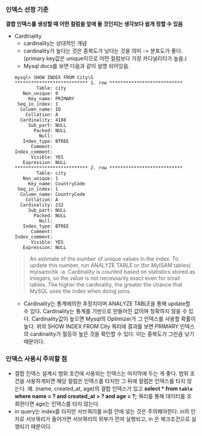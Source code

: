 ### 인덱스 선정 기준
**결합 인덱스를 생성할 때 어떤 컬럼을 앞에 둘 것인지는 생각보다 쉽게 정할 수 있음**
- Cardinality
  - cardinality는 상대적인 개념
  - cardinality가 높다는 것은 중복도가 낮다는 것을 의미 -> 분포도가 좋다.(primary key값은 unique이므로 어떤 컬럼보다 가장 카디널리티가 높음.)
  - Mysql docs를 보면 다음과 같이 설명 되어있음.
  ```
  mysql> SHOW INDEX FROM City\G
  *************************** 1. row ***************************
          Table: city
     Non_unique: 0
       Key_name: PRIMARY
   Seq_in_index: 1
    Column_name: ID
      Collation: A
    Cardinality: 4188
       Sub_part: NULL
         Packed: NULL
           Null:
     Index_type: BTREE
        Comment:
  Index_comment:
        Visible: YES
     Expression: NULL
  *************************** 2. row ***************************
          Table: city
     Non_unique: 1
       Key_name: CountryCode
   Seq_in_index: 1
    Column_name: CountryCode
      Collation: A
    Cardinality: 232
       Sub_part: NULL
         Packed: NULL
           Null:
     Index_type: BTREE
        Comment:
  Index_comment:
        Visible: YES
     Expression: NULL
  ```
  > An estimate of the number of unique values in the index. To update this number, run ANALYZE TABLE or (for MyISAM tables) myisamchk -a.
  Cardinality is counted based on statistics stored as integers, so the value is not necessarily exact even for small tables. The higher the cardinality, the greater the chance that MySQL uses the index when doing joins.
  - Cardinality는 통계에의한 추정치이며 ANALYZE TABLE을 통해 update할 수 있다. Cardinality는 통계를 기반으로 만들어진 값이며 정확하지 않을 수 있다. Cardinality값이 높으면 Mysql의 Optimizer가 그 인덱스를 사용할 확률이 높다. 위의 SHOW INDEX FROM City 쿼리에 결과를 보면 PRIMARY 인덱스의 cardinality가 월등히 높은 것을 확인할 수 있다. 이는 중복도가 그만큼 낮기 때문이다.

### 인덱스 사용시 주의할 점
- 결합 인덱스 설계시 범위 조건에 사용되는 인덱스는 마지막에 두는 게 좋다. 범위 조건을 사용하게되면 해당 컬럼은 인덱스를 타지만 그 뒤에 컬럼은 인덱스를 타지 않는다.
예. (name, created_at, age)의 결합 인덱스가 있고 **select * from `table` where name = ? and created_at > ? and age = ?;** 쿼리를 통해 데이터를 조회한다면 age는 인덱스를 타지 않는다.
- in query는 index를 타지만 서브쿼리를 in절 안에 넣는 것은 주의해야한다. in의 인자로 서브쿼리가 들어가면 서브쿼리의 외부가 먼저 실행되고, in 은 체크조건으로 실행되기 때문이다.
